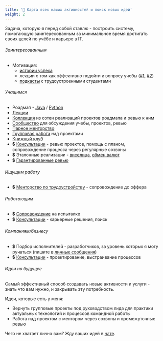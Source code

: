 ```yaml
---
title: '🧭 Карта всех наших активностей и поиск новых идей'
weight: 2
---
```


Задача, которую я перед собой ставлю - построить систему, помогающую заинтересованным за минимальное время достигать своих целей по учёбе и карьере в IT.

###### Заинтересованным

- Мотивация:
   - [истории успеха](https://t.me/zhukovsd_it_chat/56150)
   -  лекции о том как эффективно подойти к вопросу учебы ([#1](https://www.youtube.com/live/xCyulM2VHsQ?si=bvCX1bZbKk89qbI0), [#2](https://www.youtube.com/live/IlrNXhesSVs?si=CcdD2QlCHPH44ECQ)) 
   -  [подкасты](https://www.youtube.com/playlist?list=PLOVOZrcS3XMbjLwcF9uxbjsdHuMqbvPdp) с трудоустроенными студентами

###### Учащимся

- Роадмап - [Java](https://zhukovsd.github.io/java-backend-learning-course/) / [Python](https://zhukovsd.github.io/python-backend-learning-course/)
- [Лекции](https://www.youtube.com/@zhukovsd_it_mentor)
- [Коллекция](https://zhukovsd.github.io/java-backend-learning-course/finished-projects/) из сотен реализаций проектов роадмапа и ревью к ним
- [Сообщество](https://t.me/zhukovsd_it_chat) для обсуждения учебы, проектов, ревью
- [Парное менторство](https://t.me/zhukovsd_it_mentor/109)
- [Групповая работа](https://t.me/zhukovsd_it_mentor/141) над проектами
- [Книжный клуб](https://t.me/zhukovsd_it_chat/69518)
- 💲 [Консультации](https://telegra.ph/Konsultacii--IT-Mentor--Sergej-ZHukov-11-11) - ревью проектов, помощь с планом, сопровождение процесса через регулярные созвоны
- 💲 Эталонные реализации - [виселица](https://boosty.to/zhukovsd/posts/07961b26-59a9-449f-80c5-53c4c070e2b8?share=post_link), [обмен валют](https://boosty.to/zhukovsd/posts/08a542e8-5503-4331-a82b-7b6bcf04314b?share=post_link)
- 💲 [Гарантированные ревью](https://docs.google.com/spreadsheets/d/1DkIIcE6oUtcK9jjfrOyUgatb6DIxL5GXEn3kvUp4Lms/edit?gid=0#gid=0)

###### Ищущим работу

- 💲 [Менторство по трудоустройству](https://telegra.ph/Mentorstvo-po-trudoustrojstvu-10-26) - сопровождение до оффера

###### Работающим

- 💲 [Сопровождение](https://t.me/zhukovsd_it_chat/61971/95211) на испыталке
- 💲 [Консультации](https://telegra.ph/Konsultacii--IT-Mentor--Sergej-ZHukov-11-11) - карьерные решения, поиск 

###### Компаниям/бизнесу

- 💲 Подбор исполнителей - разработчиков, за уровень которых я могу ручаться (пишите в [личные сообщения](https://t.me/zhukovsd))
- 💲 [Консультации](https://telegra.ph/Konsultacii--IT-Mentor--Sergej-ZHukov-11-11) - проектирование, выстраивание процессов

###### Идеи на будущее

Самый эффективный способ создавать новые активности и услуги - знать что вам нужно, и закрывать эту потребность.

Идеи, которые есть у меня:

- Вернуть групповые проекты под руководством лида для практики актуальных технологий и процессов командной работы 
- Работа над проектом с ментором через созвоны и промежуточные ревью 

Чего не хватает лично вам? Жду ваших идей в [чате](https://t.me/zhukovsd_it_chat).